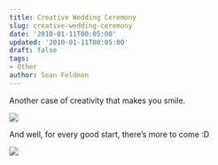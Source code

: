 ```yaml
---
title: Creative Wedding Ceremony
slug: creative-wedding-ceremony
date: '2010-01-11T00:05:00'
updated: '2010-01-11T00:05:00'
draft: false
tags:
- Other
author: Sean Feldman
---
```



Another case of creativity that makes you smile.

[![](https://aspblogs.blob.core.windows.net/media/sfeldman/Media/video7af65db693c8_60534789.jpg)](http://www.youtube.com/watch?v=4-94JhLEiN0)

And well, for every good start, there’s more to come :D

[![](https://aspblogs.blob.core.windows.net/media/sfeldman/Media/videob2644dbbbd37_568DE011.jpg)](http://www.youtube.com/watch?v=zbr2ao86ww0&NR=1)
